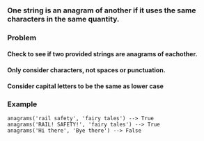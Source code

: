 ### One string is an anagram of another if it uses the same characters in the same quantity.

### Problem

#### Check to see if two provided strings are anagrams of eachother.
#### Only consider characters, not spaces or punctuation.
#### Consider capital letters to be the same as lower case

### Example
```
anagrams('rail safety', 'fairy tales') --> True
anagrams('RAIL! SAFETY!', 'fairy tales') --> True
anagrams('Hi there', 'Bye there') --> False
```
